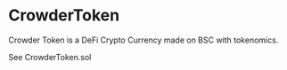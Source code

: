 # CrowderToken
Crowder Token is a DeFi Crypto Currency made on BSC with tokenomics.

See CrowderToken.sol
